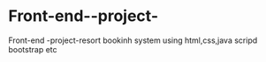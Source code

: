 # Front-end--project-
Front-end -project-resort bookinh system using html,css,java scripd bootstrap etc
